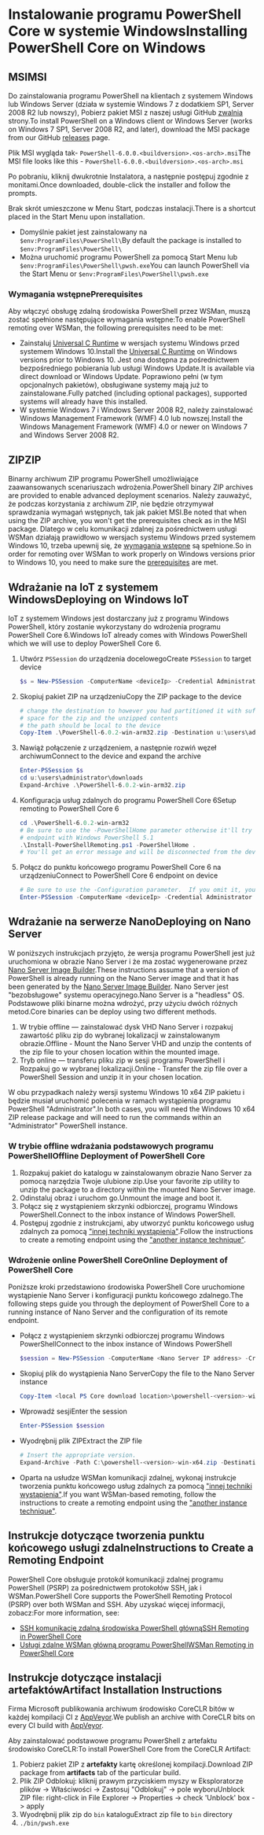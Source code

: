 # <a name="installing-powershell-core-on-windows"></a><span data-ttu-id="21941-101">Instalowanie programu PowerShell Core w systemie Windows</span><span class="sxs-lookup"><span data-stu-id="21941-101">Installing PowerShell Core on Windows</span></span>

## <a name="msi"></a><span data-ttu-id="21941-102">MSI</span><span class="sxs-lookup"><span data-stu-id="21941-102">MSI</span></span>

<span data-ttu-id="21941-103">Do zainstalowania programu PowerShell na klientach z systemem Windows lub Windows Server (działa w systemie Windows 7 z dodatkiem SP1, Server 2008 R2 lub nowszy), Pobierz pakiet MSI z naszej usługi GitHub [zwalnia][] strony.</span><span class="sxs-lookup"><span data-stu-id="21941-103">To install PowerShell on a Windows client or Windows Server (works on Windows 7 SP1, Server 2008 R2, and later), download the MSI package from our GitHub [releases][] page.</span></span>

<span data-ttu-id="21941-104">Plik MSI wygląda tak- `PowerShell-6.0.0.<buildversion>.<os-arch>.msi`</span><span class="sxs-lookup"><span data-stu-id="21941-104">The MSI file looks like this - `PowerShell-6.0.0.<buildversion>.<os-arch>.msi`</span></span>
<!-- TODO: should be updated to point to the Download Center as well -->

<span data-ttu-id="21941-105">Po pobraniu, kliknij dwukrotnie Instalatora, a następnie postępuj zgodnie z monitami.</span><span class="sxs-lookup"><span data-stu-id="21941-105">Once downloaded, double-click the installer and follow the prompts.</span></span>

<span data-ttu-id="21941-106">Brak skrót umieszczone w Menu Start, podczas instalacji.</span><span class="sxs-lookup"><span data-stu-id="21941-106">There is a shortcut placed in the Start Menu upon installation.</span></span>

- <span data-ttu-id="21941-107">Domyślnie pakiet jest zainstalowany na `$env:ProgramFiles\PowerShell\`</span><span class="sxs-lookup"><span data-stu-id="21941-107">By default the package is installed to `$env:ProgramFiles\PowerShell\`</span></span>
- <span data-ttu-id="21941-108">Można uruchomić programu PowerShell za pomocą Start Menu lub `$env:ProgramFiles\PowerShell\pwsh.exe`</span><span class="sxs-lookup"><span data-stu-id="21941-108">You can launch PowerShell via the Start Menu or `$env:ProgramFiles\PowerShell\pwsh.exe`</span></span>

### <a name="prerequisites"></a><span data-ttu-id="21941-109">Wymagania wstępne</span><span class="sxs-lookup"><span data-stu-id="21941-109">Prerequisites</span></span>

<span data-ttu-id="21941-110">Aby włączyć obsługę zdalną środowiska PowerShell przez WSMan, muszą zostać spełnione następujące wymagania wstępne:</span><span class="sxs-lookup"><span data-stu-id="21941-110">To enable PowerShell remoting over WSMan, the following prerequisites need to be met:</span></span>

- <span data-ttu-id="21941-111">Zainstaluj [Universal C Runtime](https://www.microsoft.com/download/details.aspx?id=50410) w wersjach systemu Windows przed systemem Windows 10.</span><span class="sxs-lookup"><span data-stu-id="21941-111">Install the [Universal C Runtime](https://www.microsoft.com/download/details.aspx?id=50410) on Windows versions prior to Windows 10.</span></span>
  <span data-ttu-id="21941-112">Jest ona dostępna za pośrednictwem bezpośredniego pobierania lub usługi Windows Update.</span><span class="sxs-lookup"><span data-stu-id="21941-112">It is available via direct download or Windows Update.</span></span>
  <span data-ttu-id="21941-113">Poprawiono pełni (w tym opcjonalnych pakietów), obsługiwane systemy mają już to zainstalowane.</span><span class="sxs-lookup"><span data-stu-id="21941-113">Fully patched (including optional packages), supported systems will already have this installed.</span></span>
- <span data-ttu-id="21941-114">W systemie Windows 7 i Windows Server 2008 R2, należy zainstalować Windows Management Framework (WMF) 4.0 lub nowszej.</span><span class="sxs-lookup"><span data-stu-id="21941-114">Install the Windows Management Framework (WMF) 4.0 or newer on Windows 7 and Windows Server 2008 R2.</span></span>

## <a name="zip"></a><span data-ttu-id="21941-115">ZIP</span><span class="sxs-lookup"><span data-stu-id="21941-115">ZIP</span></span>

<span data-ttu-id="21941-116">Binarny archiwum ZIP programu PowerShell umożliwiające zaawansowanych scenariuszach wdrożenia.</span><span class="sxs-lookup"><span data-stu-id="21941-116">PowerShell binary ZIP archives are provided to enable advanced deployment scenarios.</span></span>
<span data-ttu-id="21941-117">Należy zauważyć, że podczas korzystania z archiwum ZIP, nie będzie otrzymywał sprawdzania wymagań wstępnych, tak jak pakiet MSI.</span><span class="sxs-lookup"><span data-stu-id="21941-117">Be noted that when using the ZIP archive, you won't get the prerequisites check as in the MSI package.</span></span>
<span data-ttu-id="21941-118">Dlatego w celu komunikacji zdalnej za pośrednictwem usługi WSMan działają prawidłowo w wersjach systemu Windows przed systemem Windows 10, trzeba upewnij się, że [wymagania wstępne](#prerequisites) są spełnione.</span><span class="sxs-lookup"><span data-stu-id="21941-118">So in order for remoting over WSMan to work properly on Windows versions prior to Windows 10, you need to make sure the [prerequisites](#prerequisites) are met.</span></span>

## <a name="deploying-on-windows-iot"></a><span data-ttu-id="21941-119">Wdrażanie na IoT z systemem Windows</span><span class="sxs-lookup"><span data-stu-id="21941-119">Deploying on Windows IoT</span></span>

<span data-ttu-id="21941-120">IoT z systemem Windows jest dostarczany już z programu Windows PowerShell, który zostanie wykorzystany do wdrożenia programu PowerShell Core 6.</span><span class="sxs-lookup"><span data-stu-id="21941-120">Windows IoT already comes with Windows PowerShell which we will use to deploy PowerShell Core 6.</span></span>

1. <span data-ttu-id="21941-121">Utwórz `PSSession` do urządzenia docelowego</span><span class="sxs-lookup"><span data-stu-id="21941-121">Create `PSSession` to target device</span></span>

   ```powershell
   $s = New-PSSession -ComputerName <deviceIp> -Credential Administrator
   ```

2. <span data-ttu-id="21941-122">Skopiuj pakiet ZIP na urządzeniu</span><span class="sxs-lookup"><span data-stu-id="21941-122">Copy the ZIP package to the device</span></span>

   ```powershell
   # change the destination to however you had partitioned it with sufficient
   # space for the zip and the unzipped contents
   # the path should be local to the device
   Copy-Item .\PowerShell-6.0.2-win-arm32.zip -Destination u:\users\administrator\Downloads -ToSession $s
   ```

3. <span data-ttu-id="21941-123">Nawiąż połączenie z urządzeniem, a następnie rozwiń węzeł archiwum</span><span class="sxs-lookup"><span data-stu-id="21941-123">Connect to the device and expand the archive</span></span>

   ```powershell
   Enter-PSSession $s
   cd u:\users\administrator\downloads
   Expand-Archive .\PowerShell-6.0.2-win-arm32.zip
   ```

4. <span data-ttu-id="21941-124">Konfiguracja usług zdalnych do programu PowerShell Core 6</span><span class="sxs-lookup"><span data-stu-id="21941-124">Setup remoting to PowerShell Core 6</span></span>

   ```powershell
   cd .\PowerShell-6.0.2-win-arm32
   # Be sure to use the -PowerShellHome parameter otherwise it'll try to create a new
   # endpoint with Windows PowerShell 5.1
   .\Install-PowerShellRemoting.ps1 -PowerShellHome .
   # You'll get an error message and will be disconnected from the device because it has to restart WinRM
   ```

5. <span data-ttu-id="21941-125">Połącz do punktu końcowego programu PowerShell Core 6 na urządzeniu</span><span class="sxs-lookup"><span data-stu-id="21941-125">Connect to PowerShell Core 6 endpoint on device</span></span>

   ```powershell
   # Be sure to use the -Configuration parameter.  If you omit it, you will connect to Windows PowerShell 5.1
   Enter-PSSession -ComputerName <deviceIp> -Credential Administrator -Configuration powershell.6.0.2
   ```

## <a name="deploying-on-nano-server"></a><span data-ttu-id="21941-126">Wdrażanie na serwerze Nano</span><span class="sxs-lookup"><span data-stu-id="21941-126">Deploying on Nano Server</span></span>

<span data-ttu-id="21941-127">W poniższych instrukcjach przyjęto, że wersja programu PowerShell jest już uruchomiona w obrazie Nano Server i że ma zostać wygenerowane przez [Nano Server Image Builder](/windows-server/get-started/deploy-nano-server).</span><span class="sxs-lookup"><span data-stu-id="21941-127">These instructions assume that a version of PowerShell is already running on the Nano Server image and that it has been generated by the [Nano Server Image Builder](/windows-server/get-started/deploy-nano-server).</span></span>
<span data-ttu-id="21941-128">Nano Server jest "bezobsługowe" systemu operacyjnego.</span><span class="sxs-lookup"><span data-stu-id="21941-128">Nano Server is a "headless" OS.</span></span> <span data-ttu-id="21941-129">Podstawowe pliki binarne można wdrożyć, przy użyciu dwóch różnych metod.</span><span class="sxs-lookup"><span data-stu-id="21941-129">Core binaries can be deploy using two different methods.</span></span>

1. <span data-ttu-id="21941-130">W trybie offline — zainstalować dysk VHD Nano Server i rozpakuj zawartość pliku zip do wybranej lokalizacji w zainstalowanym obrazie.</span><span class="sxs-lookup"><span data-stu-id="21941-130">Offline - Mount the Nano Server VHD and unzip the contents of the zip file to your chosen location within the mounted image.</span></span>
2. <span data-ttu-id="21941-131">Tryb online — transferu pliku zip w sesji programu PowerShell i Rozpakuj go w wybranej lokalizacji.</span><span class="sxs-lookup"><span data-stu-id="21941-131">Online - Transfer the zip file over a PowerShell Session and unzip it in your chosen location.</span></span>

<span data-ttu-id="21941-132">W obu przypadkach należy wersji systemu Windows 10 x64 ZIP pakietu i będzie musiał uruchomić polecenia w ramach wystąpienia programu PowerShell "Administrator".</span><span class="sxs-lookup"><span data-stu-id="21941-132">In both cases, you will need the Windows 10 x64 ZIP release package and will need to run the commands within an "Administrator" PowerShell instance.</span></span>

### <a name="offline-deployment-of-powershell-core"></a><span data-ttu-id="21941-133">W trybie offline wdrażania podstawowych programu PowerShell</span><span class="sxs-lookup"><span data-stu-id="21941-133">Offline Deployment of PowerShell Core</span></span>

1. <span data-ttu-id="21941-134">Rozpakuj pakiet do katalogu w zainstalowanym obrazie Nano Server za pomocą narzędzia Twoje ulubione zip.</span><span class="sxs-lookup"><span data-stu-id="21941-134">Use your favorite zip utility to unzip the package to a directory within the mounted Nano Server image.</span></span>
2. <span data-ttu-id="21941-135">Odinstaluj obraz i uruchom go.</span><span class="sxs-lookup"><span data-stu-id="21941-135">Unmount the image and boot it.</span></span>
3. <span data-ttu-id="21941-136">Połącz się z wystąpieniem skrzynki odbiorczej, programu Windows PowerShell.</span><span class="sxs-lookup"><span data-stu-id="21941-136">Connect to the inbox instance of Windows PowerShell.</span></span>
4. <span data-ttu-id="21941-137">Postępuj zgodnie z instrukcjami, aby utworzyć punktu końcowego usług zdalnych za pomocą ["innej techniki wystąpienia"](#executed-by-another-instance-of-powershell-on-behalf-of-the-instance-that-it-will-register).</span><span class="sxs-lookup"><span data-stu-id="21941-137">Follow the instructions to create a remoting endpoint using the ["another instance technique"](#executed-by-another-instance-of-powershell-on-behalf-of-the-instance-that-it-will-register).</span></span>

### <a name="online-deployment-of-powershell-core"></a><span data-ttu-id="21941-138">Wdrożenie online PowerShell Core</span><span class="sxs-lookup"><span data-stu-id="21941-138">Online Deployment of PowerShell Core</span></span>

<span data-ttu-id="21941-139">Poniższe kroki przedstawiono środowiska PowerShell Core uruchomione wystąpienie Nano Server i konfiguracji punktu końcowego zdalnego.</span><span class="sxs-lookup"><span data-stu-id="21941-139">The following steps guide you through the deployment of PowerShell Core to a running instance of Nano Server and the configuration of its remote endpoint.</span></span>

- <span data-ttu-id="21941-140">Połącz z wystąpieniem skrzynki odbiorczej programu Windows PowerShell</span><span class="sxs-lookup"><span data-stu-id="21941-140">Connect to the inbox instance of Windows PowerShell</span></span>

  ```powershell
  $session = New-PSSession -ComputerName <Nano Server IP address> -Credential <An Administrator account on the system>
  ```

- <span data-ttu-id="21941-141">Skopiuj plik do wystąpienia Nano Server</span><span class="sxs-lookup"><span data-stu-id="21941-141">Copy the file to the Nano Server instance</span></span>

  ```powershell
  Copy-Item <local PS Core download location>\powershell-<version>-win-x64.zip c:\ -ToSession $session
  ```

- <span data-ttu-id="21941-142">Wprowadź sesji</span><span class="sxs-lookup"><span data-stu-id="21941-142">Enter the session</span></span>

  ```powershell
  Enter-PSSession $session
  ```

- <span data-ttu-id="21941-143">Wyodrębnij plik ZIP</span><span class="sxs-lookup"><span data-stu-id="21941-143">Extract the ZIP file</span></span>

  ```powershell
  # Insert the appropriate version.
  Expand-Archive -Path C:\powershell-<version>-win-x64.zip -DestinationPath "C:\PowerShellCore_<version>"
  ```

- <span data-ttu-id="21941-144">Oparta na usłudze WSMan komunikacji zdalnej, wykonaj instrukcje tworzenia punktu końcowego usług zdalnych za pomocą ["innej techniki wystąpienia"](../core-powershell/WSMan-Remoting-in-PowerShell-Core.md#executed-by-another-instance-of-powershell-on-behalf-of-the-instance-that-it-will-register).</span><span class="sxs-lookup"><span data-stu-id="21941-144">If you want WSMan-based remoting, follow the instructions to create a remoting endpoint using the ["another instance technique"](../core-powershell/WSMan-Remoting-in-PowerShell-Core.md#executed-by-another-instance-of-powershell-on-behalf-of-the-instance-that-it-will-register).</span></span>

## <a name="instructions-to-create-a-remoting-endpoint"></a><span data-ttu-id="21941-145">Instrukcje dotyczące tworzenia punktu końcowego usługi zdalne</span><span class="sxs-lookup"><span data-stu-id="21941-145">Instructions to Create a Remoting Endpoint</span></span>

<span data-ttu-id="21941-146">PowerShell Core obsługuje protokół komunikacji zdalnej programu PowerShell (PSRP) za pośrednictwem protokołów SSH, jak i WSMan.</span><span class="sxs-lookup"><span data-stu-id="21941-146">PowerShell Core supports the PowerShell Remoting Protocol (PSRP) over both WSMan and SSH.</span></span>
<span data-ttu-id="21941-147">Aby uzyskać więcej informacji, zobacz:</span><span class="sxs-lookup"><span data-stu-id="21941-147">For more information, see:</span></span>

- <span data-ttu-id="21941-148">[SSH komunikację zdalną środowiska PowerShell główną][ssh-remoting]</span><span class="sxs-lookup"><span data-stu-id="21941-148">[SSH Remoting in PowerShell Core][ssh-remoting]</span></span>
- <span data-ttu-id="21941-149">[Usługi zdalne WSMan główną programu PowerShell][wsman-remoting]</span><span class="sxs-lookup"><span data-stu-id="21941-149">[WSMan Remoting in PowerShell Core][wsman-remoting]</span></span>

## <a name="artifact-installation-instructions"></a><span data-ttu-id="21941-150">Instrukcje dotyczące instalacji artefaktów</span><span class="sxs-lookup"><span data-stu-id="21941-150">Artifact Installation Instructions</span></span>

<span data-ttu-id="21941-151">Firma Microsoft publikowania archiwum środowisko CoreCLR bitów w każdej kompilacji CI z [AppVeyor][].</span><span class="sxs-lookup"><span data-stu-id="21941-151">We publish an archive with CoreCLR bits on every CI build with [AppVeyor][].</span></span>

<span data-ttu-id="21941-152">Aby zainstalować podstawowe programu PowerShell z artefaktu środowisko CoreCLR:</span><span class="sxs-lookup"><span data-stu-id="21941-152">To install PowerShell Core from the CoreCLR Artifact:</span></span>

1. <span data-ttu-id="21941-153">Pobierz pakiet ZIP z **artefakty** kartę określonej kompilacji.</span><span class="sxs-lookup"><span data-stu-id="21941-153">Download ZIP package from **artifacts** tab of the particular build.</span></span>
2. <span data-ttu-id="21941-154">Plik ZIP Odblokuj: kliknij prawym przyciskiem myszy w Eksploratorze plików -> Właściwości -> Zastosuj "Odblokuj" -> pole wyboru</span><span class="sxs-lookup"><span data-stu-id="21941-154">Unblock ZIP file: right-click in File Explorer -> Properties -> check 'Unblock' box -> apply</span></span>
3. <span data-ttu-id="21941-155">Wyodrębnij plik zip do `bin` katalogu</span><span class="sxs-lookup"><span data-stu-id="21941-155">Extract zip file to `bin` directory</span></span>
4. `./bin/pwsh.exe`

<!-- [download-center]: TODO -->
[zwalnia]: https://github.com/PowerShell/PowerShell/releases
[releases]: https://github.com/PowerShell/PowerShell/releases
[ssh-remoting]: ../core-powershell/SSH-Remoting-in-PowerShell-Core.md
[wsman-remoting]: ../core-powershell/WSMan-Remoting-in-PowerShell-Core.md
[AppVeyor]: https://ci.appveyor.com/project/PowerShell/powershell